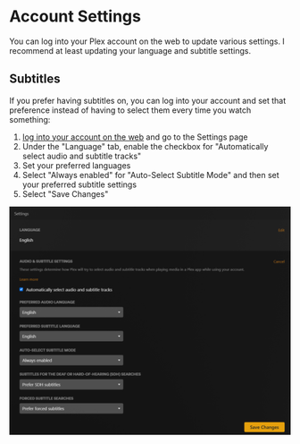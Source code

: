 # Account Settings
You can log into your Plex account on the web to update various settings. I recommend at least updating your language and subtitle settings.

## Subtitles
If you prefer having subtitles on, you can log into your account and set that preference instead of having to select them every time you watch something:

  1. [log into your account on the web](https://app.plex.tv/desktop/#!/settings/account) and go to the Settings page
  2. Under the "Language" tab, enable the checkbox for "Automatically select audio and subtitle tracks"
  3. Set your preferred languages
  4. Select "Always enabled" for "Auto-Select Subtitle Mode" and then set your preferred subtitle settings
  5. Select "Save Changes"

![Subtitle settings: English, Always enabled, Prefer SDH and Prefer Forced](/assets/subtitle-settings.png)

